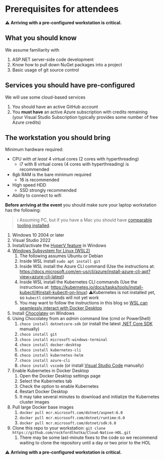 # Prerequisites for attendees

⚠ **Arriving with a pre-configured workstation is critical.**

## What you should know

We assume familiarity with

1. ASP.NET server-side code development
1. Know how to pull down NuGet packages into a project
1. Basic usage of git source control

## Services you should have pre-configured

We will use some cloud-based services

1. You should have an active GitHub account
1. You **must have** an active Azure subscription with credits remaining (your Visual Studio Subscription typically provides some number of free Azure credits)

## The workstation you should bring

Minimum hardware required:

* CPU with _at least_ 4 virtual cores (2 cores with hyperthreading)
  * i7 with 8 virtual cores (4 cores with hyperthreading) is recommended
* 8gb RAM is the bare minimum required
  * 16 is recommended
* High speed HDD
  * SSD strongly recommended
* Ability to connect to wifi

**Before arriving at the event** you should make sure your laptop workstation has the following:

> ℹ Assuming PC, but if you have a Mac you should have [comparable tooling installed](https://github.com/rockfordlhotka/Cloud-Native-HOL/blob/master/docs/prerequisites-mac.md).

1. Windows 10 2004 or later
1. Visual Studio 2022
1. Install/activate the [HyperV feature](https://docs.microsoft.com/en-us/virtualization/hyper-v-on-windows/quick-start/enable-hyper-v) in Windows
1. [Windows Subsystem for Linux (WSL2)](https://docs.microsoft.com/en-us/windows/wsl/install-win10)
   1. The following assumes Ubuntu or Debian
   1. Inside WSL install `sudo apt install git`
   1. Inside WSL install the Azure CLI command (Use the instructions at: https://docs.microsoft.com/en-us/cli/azure/install-azure-cli-apt?view=azure-cli-latest)
   1. Inside WSL install the Kubernetes CLI commands (Use the instructions at: https://kubernetes.io/docs/tasks/tools/install-kubectl/#install-kubectl-on-linux) ⚠️Kubernetes is not installed yet, so `kubectl` commands will not yet work
   1. You may want to follow the instructions in this blog so [WSL can seamlessly interact with Docker Desktop](https://nickjanetakis.com/blog/setting-up-docker-for-windows-and-wsl-to-work-flawlessly)
1. Install [Chocolatey](https://chocolatey.org) on Windows
1. Using Chocolatey from an _admin_ command line (cmd or PowerShell)
   1. `choco install dotnetcore-sdk` (or install the latest [.NET Core SDK](https://dotnet.microsoft.com/download) manually)
   1. `choco install git`
   1. `choco install microsoft-windows-terminal`
   1. `choco install docker-desktop`
   1. `choco install kubernetes-cli`
   1. `choco install kubernetes-helm`
   1. `choco install azure-cli`
   1. `choco install vscode` (or install [Visual Studio Code](https://code.visualstudio.com/) manually)
1. Enable Kubernetes in Docker Desktop
   1. Open the Docker Desktop settings page
   1. Select the Kubernetes tab
   1. Check the option to enable Kubernetes
   1. Restart Docker Desktop
   1. It may take several minutes to download and initialize the Kubernetes cluster images
1. Pull large Docker base images
   1. `docker pull mcr.microsoft.com/dotnet/aspnet:6.0`
   1. `docker pull mcr.microsoft.com/dotnet/runtime:6.0`
   1. `docker pull mcr.microsoft.com/dotnet/sdk:6.0`
1. Clone this repo to your workstation: `git clone https://github.com/rockfordlhotka/Cloud-Native-HOL.git`
   1. There may be some last-minute fixes to the code so we recommend waiting to clone the repository until a day or two prior to the HOL

⚠ **Arriving with a pre-configured workstation is critical.**
